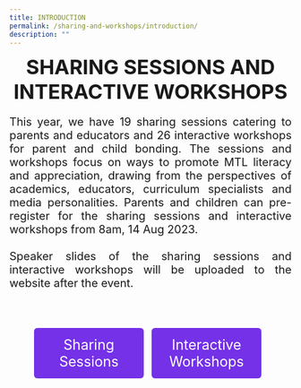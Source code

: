 ```yaml
---
title: INTRODUCTION
permalink: /sharing-and-workshops/introduction/
description: ""
---
```

<style>
    .btntop {
    position: fixed;
    float: right;
    bottom: 20px;
    right: 80px;
    z-index: 99;
    boder: none;
    background-color: #3bb9ff;
    cursor: pointer;
    padding: 15px;
    boder-radius: 4px;
    color: #fff;
    font-weight: 600;
}
  .tab img{
   width: 80%;
 }
 .tab table {
   display: none;
}
.tab table:target {
  display: block;
}
.btnClass1{
  display:inline-block;
  padding: 15px 20px;
  text-align:center;
  text-decoration:none;
  background-color: #7431e8;!important; 
  color: white !important;
  border-radius:6px;
  outline:none;
  cursor:pointer;
  margin-right: 10px;
  margin-bottom: 7px;
   width:31%;  
}
.btnClass1:hover {
background-color: lightgrey;!important;
 }
  @media screen and (max-width: 800px) {
 .btnClass1{
    width: 69%; 
  }
}
</style>

<center><span style="font-size:36px; font-color:#000000;"><strong>SHARING SESSIONS AND INTERACTIVE WORKSHOPS</strong></span></center>

<p style="text-align:justify;font-size:20px">This year, we have 19 sharing sessions catering to parents and educators and 26 interactive workshops for parent and child bonding. The sessions and workshops focus on ways to promote MTL literacy and appreciation, drawing from the perspectives of academics, educators, curriculum specialists and media personalities. Parents and children can pre-register for the sharing sessions and interactive workshops from 8am, 14 Aug 2023.<br><br>
Speaker slides of the sharing sessions and interactive workshops will be uploaded to the website after the event.
</p>

<br><br>
<div style="margin-top:auto;margin-bottom:auto;text-align:center;">
<div class="tab">
<a href="/chinese-session"> <div style="display:inline-block;font-size:25px;" class="btnClass1">Sharing <br> Sessions</div></a>
<a href="/iw-chinese-session"><div style="display:inline-block;font-size:25px;" class="btnClass1">Interactive Workshops</div></a>
	</div></div>